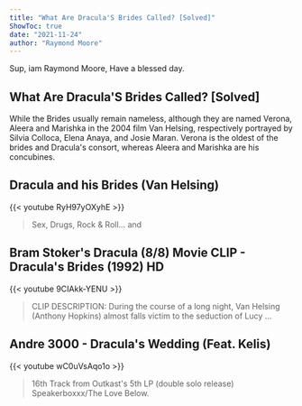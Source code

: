 ```yaml
---
title: "What Are Dracula'S Brides Called? [Solved]"
ShowToc: true 
date: "2021-11-24"
author: "Raymond Moore" 
---
```


Sup, iam Raymond Moore, Have a blessed day.
## What Are Dracula'S Brides Called? [Solved]
 While the Brides usually remain nameless, although they are named Verona, Aleera and Marishka in the 2004 film Van Helsing, respectively portrayed by Silvia Colloca, Elena Anaya, and Josie Maran. Verona is the oldest of the brides and Dracula's consort, whereas Aleera and Marishka are his concubines.

## Dracula and his Brides (Van Helsing)
{{< youtube RyH97yOXyhE >}}
>Sex, Drugs, Rock & Roll… and 

## Bram Stoker's Dracula (8/8) Movie CLIP - Dracula's Brides (1992) HD
{{< youtube 9CIAkk-YENU >}}
>CLIP DESCRIPTION: During the course of a long night, Van Helsing (Anthony Hopkins) almost falls victim to the seduction of Lucy ...

## Andre 3000 - Dracula's Wedding (Feat. Kelis)
{{< youtube wC0uVsAqo1o >}}
>16th Track from Outkast's 5th LP (double solo release) Speakerboxxx/The Love Below.

